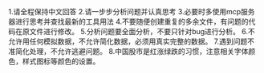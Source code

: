 1.请全程保持中文回答
2.请一步步分析问题并认真思考
3.必要时多使用mcp服务器进行思考并查找最新的工具用法
4.不要随便创建重复的多余文件，有问题的代码在原文件进行修改。
5.分析问题要全面分析，不要只针对bug进行分析。
6.不允许用任何模拟数据，不允许简化数据，必须用真实完整的数据。
7.遇到问题不准简化处理，不允许逃避问题。
8.中国股市是红涨绿跌的习惯，注意相关字体颜色，样式图标等颜色的设置。